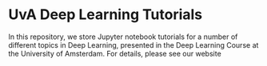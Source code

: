# UvA Deep Learning Tutorials

In this repository, we store Jupyter notebook tutorials for a number of different topics in Deep Learning, presented in the Deep Learning Course at the University of Amsterdam. For details, please see our website []()
